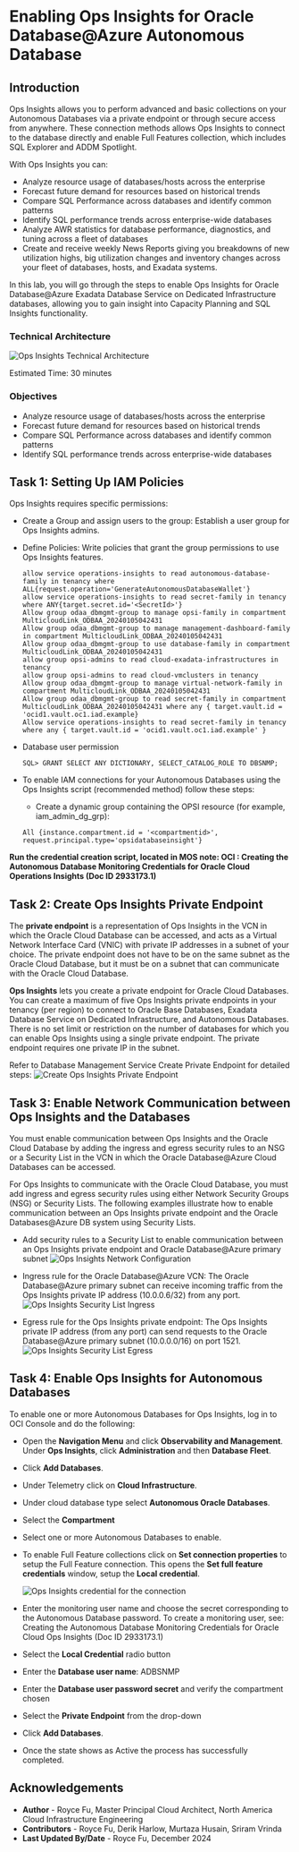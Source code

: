 # Enabling Ops Insights for Oracle Database@Azure Autonomous Database

## Introduction

Ops Insights allows you to perform advanced and basic collections on your Autonomous Databases via a private endpoint or through secure access from anywhere. These connection methods allows Ops Insights to connect to the database directly and enable Full Features collection, which includes SQL Explorer and ADDM Spotlight.

With Ops Insights you can:
- Analyze resource usage of databases/hosts across the enterprise
- Forecast future demand for resources based on historical trends
- Compare SQL Performance across databases and identify common patterns
- Identify SQL performance trends across enterprise-wide databases
- Analyze AWR statistics for database performance, diagnostics, and tuning across a fleet of databases
- Create and receive weekly News Reports giving you breakdowns of new utilization highs, big utilization changes and inventory changes across your fleet of databases, hosts, and Exadata systems.

In this lab, you will go through the steps to enable Ops Insights for Oracle Database@Azure Exadata Database Service on Dedicated Infrastructure databases, allowing you to gain insight into Capacity Planning and SQL Insights functionality.

### Technical Architecture

![Ops Insights Technical Architecture](./images/odaa-ops-insights-architecture.png "Ops Insights Technical Architecture")

Estimated Time: 30 minutes

### Objectives

- Analyze resource usage of databases/hosts across the enterprise
- Forecast future demand for resources based on historical trends
- Compare SQL Performance across databases and identify common patterns
- Identify SQL performance trends across enterprise-wide databases

## Task 1: Setting Up IAM Policies

Ops Insights requires specific permissions:
- Create a Group and assign users to the group: Establish a user group for Ops Insights admins.
- Define Policies: Write policies that grant the group permissions to use Ops Insights features.

    ```
    allow service operations-insights to read autonomous-database-family in tenancy where ALL{request.operation='GenerateAutonomousDatabaseWallet'}
    allow service operations-insights to read secret-family in tenancy where ANY{target.secret.id='<SecretId>'}
    Allow group odaa_dbmgmt-group to manage opsi-family in compartment MulticloudLink_ODBAA_20240105042431
    Allow group odaa_dbmgmt-group to manage management-dashboard-family in compartment MulticloudLink_ODBAA_20240105042431
    Allow group odaa_dbmgmt-group to use database-family in compartment MulticloudLink_ODBAA_20240105042431
    allow group opsi-admins to read cloud-exadata-infrastructures in tenancy
    allow group opsi-admins to read cloud-vmclusters in tenancy
    Allow group odaa_dbmgmt-group to manage virtual-network-family in compartment MulticloudLink_ODBAA_20240105042431
    Allow group odaa_dbmgmt-group to read secret-family in compartment MulticloudLink_ODBAA_20240105042431 where any { target.vault.id = 'ocid1.vault.oc1.iad.example}
    Allow service operations-insights to read secret-family in tenancy where any { target.vault.id = 'ocid1.vault.oc1.iad.example' }
    ```

- Database user permission

    ```
    SQL> GRANT SELECT ANY DICTIONARY, SELECT_CATALOG_ROLE TO DBSNMP;
    ```

- To enable IAM connections for your Autonomous Databases using the Ops Insights script (recommended method) follow these steps:

    - Create a dynamic group containing the OPSI resource (for example, iam_admin_dg_grp):

    ```
    All {instance.compartment.id = '<compartmentid>', request.principal.type='opsidatabaseinsight'}
    ```

**Run the credential creation script, located in MOS note: OCI : Creating the Autonomous Database Monitoring Credentials for Oracle Cloud Operations Insights (Doc ID 2933173.1)**

## Task 2: Create Ops Insights Private Endpoint

The **private endpoint** is a representation of Ops Insights in the VCN in which the Oracle Cloud Database can be accessed, and acts as a Virtual Network Interface Card (VNIC) with private IP addresses in a subnet of your choice. The private endpoint does not have to be on the same subnet as the Oracle Cloud Database, but it must be on a subnet that can communicate with the Oracle Cloud Database.

**Ops Insights** lets you create a private endpoint for Oracle Cloud Databases. You can create a maximum of five Ops Insights private endpoints in your tenancy (per region) to connect to Oracle Base Databases, Exadata Database Service on Dedicated Infrastructure, and Autonomous Databases. There is no set limit or restriction on the number of databases for which you can enable Ops Insights using a single private endpoint. The private endpoint requires one private IP in the subnet.

Refer to Database Management Service Create Private Endpoint for detailed steps: 
     ![Create Ops Insights Private Endpoint](./images/odaa-ops-insights-private-endpoint.png "Create Ops Insights Private Endpoint")


## Task 3: Enable Network Communication between Ops Insights and the Databases

You must enable communication between Ops Insights and the Oracle Cloud Database by adding the ingress and egress security rules to an NSG or a Security List in the VCN in which the Oracle Database@Azure Cloud Databases can be accessed.

For Ops Insights to communicate with the Oracle Cloud Database, you must add ingress and egress security rules using either Network Security Groups (NSG) or Security Lists. The following examples illustrate how to enable communication between an Ops Insights private endpoint and the Oracle Databases@Azure DB system using Security Lists.

- Add security rules to a Security List to enable communication between an Ops Insights private endpoint and Oracle Database@Azure primary subnet
    ![Ops Insights Network Configuration](./images/odaa-securitylistEgressConfig.png "Ops Insights Network Configuration")

- Ingress rule for the Oracle Database@Azure VCN: The Oracle Database@Azure primary subnet can receive incoming traffic from the Ops Insights private IP address (10.0.0.6/32) from any port.
    ![Ops Insights Security List Ingress](./images/odaa-securitylistIngress.png "Ops Insights Security List Ingress")

- Egress rule for the Ops Insights private endpoint: The Ops Insights private IP address (from any port) can send requests to the Oracle Database@Azure primary subnet (10.0.0.0/16) on port 1521.
    ![Ops Insights Security List Egress](./images/odaa-securitylistEgress.png "Ops Insights Security List Egress")

## Task 4: Enable Ops Insights for Autonomous Databases

To enable one or more Autonomous Databases for Ops Insights, log in to OCI Console and do the following:
- Open the **Navigation Menu** and click **Observability and Management**. Under **Ops Insights**, click **Administration** and then **Database Fleet**.
- Click **Add Databases**. 
- Under Telemetry click on **Cloud Infrastructure**. 
- Under cloud database type select **Autonomous Oracle Databases**.
- Select the **Compartment**
- Select one or more Autonomous Databases to enable. 

- To enable Full Feature collections click on **Set connection properties** to setup the Full Feature connection. This opens the **Set full feature credentials** window, setup the **Local credential**.

    ![Ops Insights credential for the connection](./images/odaa-ops-insights-credential.png " ")

- Enter the monitoring user name and choose the secret corresponding to the Autonomous Database password. To create a monitoring user, see: Creating the Autonomous Database Monitoring Credentials for Oracle Cloud Ops Insights (Doc ID 2933173.1)

- Select the **Local Credential** radio button
- Enter the **Database user name**: ADBSNMP
- Enter the **Database user password secret** and verify the compartment chosen
- Select the **Private Endpoint** from the drop-down
- Click **Add Databases**. 
- Once the state shows as Active the process has successfully completed.

## Acknowledgements

- **Author** - Royce Fu, Master Principal Cloud Architect, North America Cloud Infrastructure Engineering
- **Contributors** - Royce Fu, Derik Harlow, Murtaza Husain, Sriram Vrinda
- **Last Updated By/Date** - Royce Fu, December 2024

